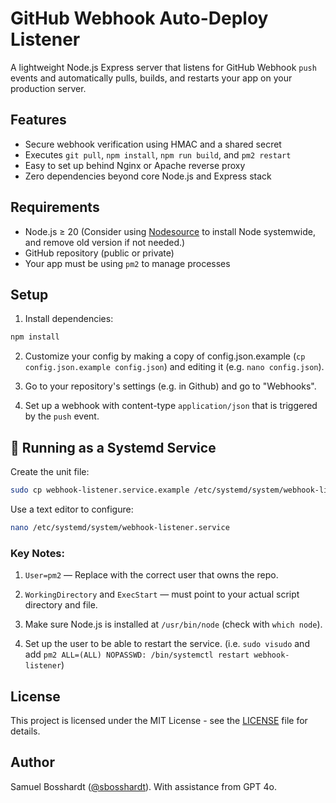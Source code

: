 # GitHub Webhook Auto-Deploy Listener

A lightweight Node.js Express server that listens for GitHub Webhook `push` events and automatically pulls, builds, and restarts your app on your production server.

## Features

- Secure webhook verification using HMAC and a shared secret
- Executes `git pull`, `npm install`, `npm run build`, and `pm2 restart`
- Easy to set up behind Nginx or Apache reverse proxy
- Zero dependencies beyond core Node.js and Express stack

## Requirements

- Node.js ≥ 20 (Consider using [Nodesource](https://github.com/nodesource/distributions) to install Node systemwide, and remove old version if not needed.)
- GitHub repository (public or private)
- Your app must be using `pm2` to manage processes

## Setup

1. Install dependencies:

```bash
npm install
```

2. Customize your config by making a copy of config.json.example (`cp config.json.example config.json`) and editing it (e.g. `nano config.json`).

3. Go to your repository's settings (e.g. in Github) and go to "Webhooks".

4. Set up a webhook with content-type `application/json` that is triggered by the `push` event.

## 📡 Running as a Systemd Service
Create the unit file:

```bash
sudo cp webhook-listener.service.example /etc/systemd/system/webhook-listener.service
```

Use a text editor to configure:
```bash
nano /etc/systemd/system/webhook-listener.service
```

### Key Notes:

1. `User=pm2` — Replace with the correct user that owns the repo.

2. `WorkingDirectory` and `ExecStart` — must point to your actual script directory and file.

3. Make sure Node.js is installed at `/usr/bin/node` (check with `which node`).

4. Set up the user to be able to restart the service. (i.e. `sudo visudo` and add `pm2 ALL=(ALL) NOPASSWD: /bin/systemctl restart webhook-listener`)

## License

This project is licensed under the MIT License - see the [LICENSE](LICENSE) file for details.

## Author

Samuel Bosshardt ([@sbosshardt](https://github.com/sbosshardt)).
With assistance from GPT 4o.